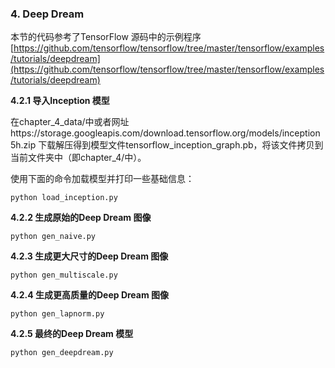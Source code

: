 ### 4. Deep Dream

本节的代码参考了TensorFlow 源码中的示例程序[https://github.com/tensorflow/tensorflow/tree/master/tensorflow/examples/tutorials/deepdream](https://github.com/tensorflow/tensorflow/tree/master/tensorflow/examples/tutorials/deepdream)

**4.2.1 导入Inception 模型**

在chapter_4_data/中或者网址https://storage.googleapis.com/download.tensorflow.org/models/inception5h.zip 下载解压得到模型文件tensorflow_inception_graph.pb，将该文件拷贝到当前文件夹中（即chapter_4/中）。

使用下面的命令加载模型并打印一些基础信息：
```
python load_inception.py
```

**4.2.2 生成原始的Deep Dream 图像**

```
python gen_naive.py
```

**4.2.3 生成更大尺寸的Deep Dream 图像**
```
python gen_multiscale.py
```

**4.2.4 生成更高质量的Deep Dream 图像**
```
python gen_lapnorm.py
```

**4.2.5 最终的Deep Dream 模型**
```
python gen_deepdream.py
```

